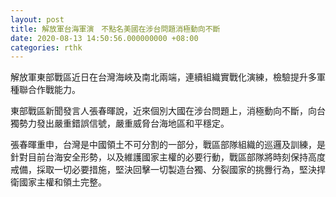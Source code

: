 ```yaml
---
layout: post
title: 解放軍台海軍演　不點名美國在涉台問題消極動向不斷
date: 2020-08-13 14:50:56.000000000 +08:00
categories: rthk
---
```


解放軍東部戰區近日在台灣海峽及南北兩端，連續組織實戰化演練，檢驗提升多軍種聯合作戰能力。

東部戰區新聞發言人張春暉說，近來個別大國在涉台問題上，消極動向不斷，向台獨勢力發出嚴重錯誤信號，嚴重威脅台海地區和平穩定。 

張春暉重申，台灣是中國領土不可分割的一部分，戰區部隊組織的巡邏及訓練，是針對目前台海安全形勢，以及維護國家主權的必要行動，戰區部隊將時刻保持高度戒備，採取一切必要措施，堅決回擊一切製造台獨、分裂國家的挑釁行為，堅決捍衛國家主權和領土完整。
